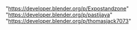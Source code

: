 "https://developer.blender.org/p/Expostandzone"
"https://developer.blender.org/p/pastijaya"
"https://developer.blender.org/p/thomasjack7073"
